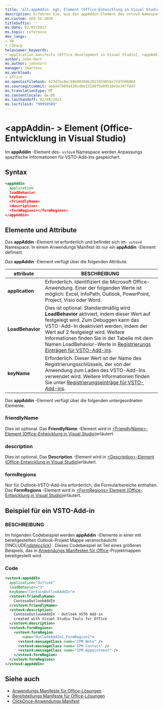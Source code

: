 ```yaml
---
title: '&lt;appAddin- &gt; Element (Office-Entwicklung in Visual Studio)'
description: Erfahren Sie, wie das appAddin-Element des vstov4-Namespace Anpassungs spezifische Informationen für VSTO-Add-ins speichert.
ms.custom: SEO-VS-2020
titleSuffix: ''
ms.date: 02/02/2017
ms.topic: reference
dev_langs:
- VB
- CSharp
helpviewer_keywords:
- application manifests [Office development in Visual Studio], <appAddin> element
author: John-Hart
ms.author: johnhart
manager: jmartens
ms.workload:
- office
ms.openlocfilehash: 427d7bc0ec59b98394b292745985be7fdf69b904
ms.sourcegitcommit: ae6d47b09a439cd0e13180f5e89510e3e347fd47
ms.translationtype: MT
ms.contentlocale: de-DE
ms.lasthandoff: 02/08/2021
ms.locfileid: "99950509"
---
```

# <a name="ltappaddingt-element-office-development-in-visual-studio"></a>&lt;appAddin- &gt; Element (Office-Entwicklung in Visual Studio)
  Im **appAddin** -Element des- `vstov4` Namespace werden Anpassungs spezifische Informationen für VSTO-Add-Ins gespeichert.

## <a name="syntax"></a>Syntax

```xml
<appAddin
  application
  loadBehavior
  keyName>
  <friendlyName>
  <description>
  <formRegions></formRegions>
</appAddin>
```

## <a name="elements-and-attributes"></a>Elemente und Attribute
 Das **appAddin** -Element ist erforderlich und befindet sich im- `vstov4` Namespace. In einem Anwendungs Manifest ist nur ein **appAddin** -Element definiert.

 Das **appAddin** -Element verfügt über die folgenden Attribute.

|attribute|BESCHREIBUNG|
|---------------|-----------------|
|**application**|Erforderlich. Identifiziert die Microsoft Office-Anwendung. Einer der folgenden Werte ist möglich: Excel, InfoPath, Outlook, PowerPoint, Project, Visio oder Word.|
|**LoadBehavior**|Dies ist optional. Standardmäßig wird **LoadBehavior** aktiviert, indem dieser Wert auf festgelegt wird. Zum Debuggen kann das VSTO-Add-In deaktiviert werden, indem der Wert auf 2 festgelegt wird. Weitere Informationen finden Sie in der Tabelle mit dem Namen LoadBehavior-Werte in [Registrierungs Einträgen für VSTO-Add-ins](../vsto/registry-entries-for-vsto-add-ins.md).|
|**keyName**|Erforderlich. Dieser Wert ist der Name des Registrierungsschlüssels, der von der Anwendung zum Laden des VSTO-Add-Ins verwendet wird. Weitere Informationen finden Sie unter [Registrierungseinträge für VSTO-Add-ins](../vsto/registry-entries-for-vsto-add-ins.md).|

 Das **appAddin** -Element verfügt über die folgenden untergeordneten Elemente.

### <a name="friendlyname"></a>friendlyName
 Dies ist optional. Das **FriendlyName** -Element wird in [&#60;FriendlyName&#62;-Element &#40;Office-Entwicklung in Visual Studio&#41;](../vsto/friendlyname-element-office-development-in-visual-studio.md)erläutert.

### <a name="description"></a>description
 Dies ist optional. Das **Description** -Element wird in [&#60;Description&#62;-Element &#40;Office-Entwicklung in Visual Studio&#41;](../vsto/description-element-office-development-in-visual-studio.md)erläutert.

### <a name="formregions"></a>formRegions
 Nur für Outlook-VSTO-Add-Ins erforderlich, die Formularbereiche enthalten. Das **FormRegions** -Element wird in [&#60;FormRegions&#62; Element &#40;Office-Entwicklung in Visual Studio&#41;](../vsto/formregions-element-office-development-in-visual-studio.md)erläutert.

## <a name="vsto-add-in-example"></a>Beispiel für ein VSTO-Add-in

### <a name="description"></a>BESCHREIBUNG
 Im folgenden Codebeispiel werden **appAddin** -Elemente in einer mit bereitgestellten Outlook-Projekt Mappe veranschaulicht [!INCLUDE[ndptecclick](../vsto/includes/ndptecclick-md.md)] . Dieses Codebeispiel ist Teil eines größeren Beispiels, das in [Anwendungs Manifesten für Office](../vsto/application-manifests-for-office-solutions.md)-Projektmappen bereitgestellt wird.

### <a name="code"></a>Code

```xml
<vstov4:appAddIn
  application="Outlook"
  loadBehavior="3"
  keyName="ContosoOutlookAddIn">
  <vstov4:friendlyName>
    ContosoOutlookAddIn
  </vstov4:friendlyName>
  <vstov4:description>
    ContosoOutlookAddIn - Outlook VSTO Add-in
    created with Visual Studio Tools for Office
  </vstov4:description>
  <vstov4:formRegions>
    <vstov4:formRegion
        name="OutlookAddIn1.FormRegion1">
      <vstov4:messageClass name="IPM.Note" />
      <vstov4:messageClass name="IPM.Contact" />
      <vstov4:messageClass name="IPM.Appointment" />
    </vstov4:formRegion>
  </vstov4:formRegions>
</vstov4:appAddIn>
```

## <a name="see-also"></a>Siehe auch

- [Anwendungs Manifeste für Office-Lösungen](../vsto/application-manifests-for-office-solutions.md)
- [Bereitstellungs Manifeste für Office-Lösungen](../vsto/deployment-manifests-for-office-solutions.md)
- [ClickOnce-Anwendungs Manifest](../deployment/clickonce-application-manifest.md)